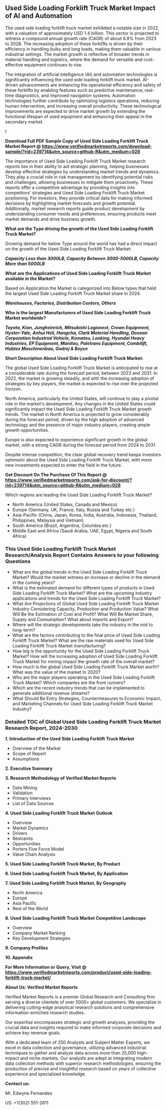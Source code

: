 <h2>Used Side Loading Forklift Truck Market Impact of AI and Automation</h2><p>The used side loading forklift truck market exhibited a notable size in 2022, with a valuation of approximately USD 1.4 billion. This sector is projected to witness a compound annual growth rate (CAGR) of about 6.8% from 2023 to 2028. The increasing adoption of these forklifts is driven by their efficiency in handling bulky and long loads, making them valuable in various industrial settings. The market growth is reflective of broader trends in material handling and logistics, where the demand for versatile and cost-effective equipment continues to rise.</p><p>The integration of artificial intelligence (AI) and automation technologies is significantly influencing the used side loading forklift truck market. AI-driven advancements are enhancing the operational efficiency and safety of these forklifts by enabling features such as predictive maintenance, real-time diagnostics, and improved navigation systems. Automation technologies further contribute by optimizing logistics operations, reducing human intervention, and increasing overall productivity. These technological improvements are expected to drive market growth by extending the functional lifespan of used equipment and enhancing their appeal in the secondary market.</p>t</p><p id="" class=""><strong>Download Full PDF Sample Copy of Used Side Loading Forklift Truck Market Report @ <a href="https://www.verifiedmarketreports.com/download-sample/?rid=239714&utm_source=github-R&utm_medium=028" target="_blank">https://www.verifiedmarketreports.com/download-sample/?rid=239714&utm_source=github-R&utm_medium=028</a></strong></p><p>The importance of&nbsp;Used Side Loading Forklift Truck Market research reports lies in their ability to aid strategic planning, helping businesses develop effective strategies by understanding market trends and dynamics. They play a crucial role in risk management by identifying potential risks and challenges, allowing businesses to mitigate them proactively. These reports offer a competitive advantage by providing insights into competitors' strategies and Used Side Loading Forklift Truck Market positioning. For investors, they provide critical data for making informed decisions by highlighting market forecasts and growth potential. Additionally, market research reports guide product development by understanding consumer needs and preferences, ensuring products meet market demands and drive business growth.</p><p><strong>What are the&nbsp;Type driving the growth of the Used Side Loading Forklift Truck Market?</strong></p><p id="" class="">Growing demand for below Type around the world has had a direct impact on the growth of the Used Side Loading Forklift Truck Market:</p><em><strong>Capacity Less than 3000LB, Capacity Between 3000-5000LB, Capacity More than 5000LB</strong></em></p><strong>What are the&nbsp;Applications&nbsp;of Used Side Loading Forklift Truck Market available in the Market?</strong></p><p id="" class="">Based on Application the Market is categorized into Below types that held the largest Used Side Loading Forklift Truck Market share In 2024.</p><em><strong>Warehouses, Factories, Distribution Centers, Others</strong></em></p><strong>Who is the largest Manufacturers of Used Side Loading Forklift Truck Market worldwide?</strong></p><p><em><strong>Toyota, Kion, Jungheinrich, Mitsubishi Logisnext, Crown Equipment, Hyster-Yale, Anhui Heli, Hangcha, Clark Material Handling, Doosan Corporation Industrial Vehicle, Komatsu, Lonking, Hyundai Heavy Industries, EP Equipment, Manitou, Paletrans Equipment, Combilift, Hubtex Maschinenbau, Godrej & Boyce</strong></em></p><p id="" class=""><strong>Short Description About Used Side Loading Forklift Truck Market:</strong></p><p>The global Used Side Loading Forklift Truck Market is anticipated to rise at a considerable rate during the forecast period, between 2023 and 2031. In 2022, the market is growing steadily, and with the increasing adoption of strategies by key players, the market is expected to rise over the projected horizon.</p><p>North America, particularly the United States, will continue to play a pivotal role in the market's development. Any changes in the United States could significantly impact the Used Side Loading Forklift Truck Market growth trends. The market in North America is projected to grow considerably during the forecast period, driven by the high adoption of advanced technology and the presence of major industry players, creating ample growth opportunities.</p><p>Europe is also expected to experience significant growth in the global market, with a strong CAGR during the forecast period from 2024 to 2031.</p><p>Despite intense competition, the clear global recovery trend keeps investors optimistic about the Used Side Loading Forklift Truck Market, with more new investments expected to enter the field in the future.</p><p id="" class=""><strong>Get Discount On The Purchase Of This Report @ <a href="https://www.verifiedmarketreports.com/ask-for-discount/?rid=239714&utm_source=github-R&utm_medium=028" target="_blank">https://www.verifiedmarketreports.com/ask-for-discount/?rid=239714&utm_source=github-R&utm_medium=028</a></strong></p>Which regions are leading the Used Side Loading Forklift Truck Market?</p><ul><li>North America (United States, Canada and Mexico)</li><li>Europe (Germany, UK, France, Italy, Russia and Turkey etc.)</li><li>Asia-Pacific (China, Japan, Korea, India, Australia, Indonesia, Thailand, Philippines, Malaysia and Vietnam)</li><li>South America (Brazil, Argentina, Columbia etc.)</li><li>Middle East and Africa (Saudi Arabia, UAE, Egypt, Nigeria and South Africa)</li></ul><h3 id="" class="">This Used Side Loading Forklift Truck Market Research/Analysis Report Contains Answers to your following Questions</h3><ul><li>What are the global trends in the Used Side Loading Forklift Truck Market? Would the market witness an increase or decline in the demand in the coming years?</li><li>What is the estimated demand for different types of products in Used Side Loading Forklift Truck Market? What are the upcoming industry applications and trends for the Used Side Loading Forklift Truck Market?</li><li>What Are Projections of Global Used Side Loading Forklift Truck Market Industry Considering Capacity, Production and Production Value? What Will Be the Estimation of Cost and Profit? What Will Be Market Share, Supply and Consumption? What about imports and Export?</li><li>Where will the strategic developments take the industry in the mid to long-term?</li><li>What are the factors contributing to the final price of Used Side Loading Forklift Truck Market? What are the raw materials used for Used Side Loading Forklift Truck Market manufacturing?</li><li>How big is the opportunity for the Used Side Loading Forklift Truck Market? How will the increasing adoption of Used Side Loading Forklift Truck Market for mining impact the growth rate of the overall market?</li><li>How much is the global Used Side Loading Forklift Truck Market worth? What was the value of the market In 2020?</li><li>Who are the major players operating in the Used Side Loading Forklift Truck Market? Which companies are the front runners?</li><li>Which are the recent industry trends that can be implemented to generate additional revenue streams?</li><li>What Should Be Entry Strategies, Countermeasures to Economic Impact, and Marketing Channels for Used Side Loading Forklift Truck Market Industry?</li></ul><h3 id="" class="">Detailed TOC of Global Used Side Loading Forklift Truck Market Research Report, 2024-2030</h3><p id="" class=""><strong>1. Introduction of the Used Side Loading Forklift Truck Market</strong></p><ul><li>Overview of the Market</li><li>Scope of Report</li><li>Assumptions</li></ul><p id="" class=""><strong>2. Executive Summary</strong></p><p id="" class=""><strong>3. Research Methodology of Verified Market Reports</strong></p><ul><li>Data Mining</li><li>Validation</li><li>Primary Interviews</li><li>List of Data Sources</li></ul><p id="" class=""><strong>4. Used Side Loading Forklift Truck Market Outlook</strong></p><ul><li>Overview</li><li>Market Dynamics</li><li>Drivers</li><li>Restraints</li><li>Opportunities</li><li>Porters Five Force Model</li><li>Value Chain Analysis</li></ul><p id="" class=""><strong>5. Used Side Loading Forklift Truck Market, By Product</strong></p><p id="" class=""><strong>6. Used Side Loading Forklift Truck Market, By Application</strong></p><p id="" class=""><strong>7. Used Side Loading Forklift Truck Market, By Geography</strong></p><ul><li>North America</li><li>Europe</li><li>Asia Pacific</li><li>Rest of the World</li></ul><p id="" class=""><strong>8. Used Side Loading Forklift Truck Market Competitive Landscape</strong></p><ul><li>Overview</li><li>Company Market Ranking</li><li>Key Development Strategies</li></ul><p id="" class=""><strong>9. Company Profiles</strong></p><p id="" class=""><strong>10. Appendix</strong></p><p id="" class=""><strong>For More Information or Query, Visit @ <a href="https://www.verifiedmarketreports.com/product/used-side-loading-forklift-truck-market/" target="_blank">https://www.verifiedmarketreports.com/product/used-side-loading-forklift-truck-market/</a></strong></p><p id="" class=""><strong>About Us: Verified Market Reports</strong></p><p id="" class="">Verified Market Reports is a premier Global Research and Consulting firm serving a diverse clientele of over 5000+ global customers. We specialize in delivering cutting-edge analytical research solutions and comprehensive information-enriched research studies.</p><p id="" class="">Our expertise encompasses strategic and growth analyses, providing the crucial data and insights required to make informed corporate decisions and achieve key revenue goals.</p><p id="" class="">With a dedicated team of 250 Analysts and Subject Matter Experts, we excel in data collection and governance, utilizing advanced industrial techniques to gather and analyze data across more than 25,000 high-impact and niche markets. Our analysts are adept at integrating modern data collection methods with superior research methodologies, ensuring the production of precise and insightful research based on years of collective experience and specialized knowledge.</p><p id="" class=""><strong>Contact us:</strong></p><p id="" class="">Mr. Edwyne Fernandes</p><p id="" class="">US: +1(302) 551-2611</p>